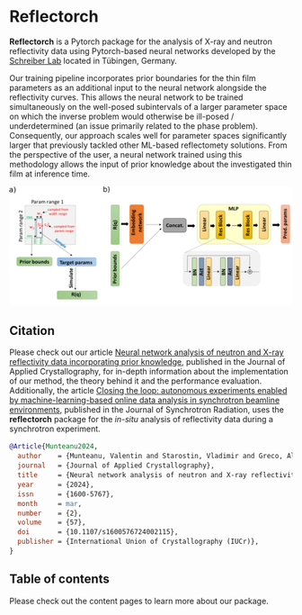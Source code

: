 # Reflectorch

**Reflectorch** is a Pytorch package for the analysis of X-ray and neutron reflectivity data using Pytorch-based neural networks developed by the [Schreiber Lab](https://www.soft-matter.uni-tuebingen.de/) located in Tübingen, Germany. 

Our training pipeline incorporates prior boundaries for the thin film parameters as an additional input to the neural network alongside the reflectivity curves. This allows the neural network to be trained simultaneously on the well-posed subintervals of a larger parameter space on which the inverse problem would otherwise be ill-posed / underdetermined (an issue primarily related to the phase problem). Consequently, our approach scales well for parameter spaces significantly larger that previously tackled other ML-based reflectomety solutions. From the perspective of the user, a neural network trained using this methodology allows the input of prior knowledge about the investigated thin film at inference time.

![](FigureReflectometryNetwork.png)

## Citation

Please check out our article [Neural network analysis of neutron and X-ray reflectivity data incorporating prior knowledge](
https://doi.org/10.1107/S1600576724002115), published in the Journal of Applied Crystallography, for in-depth information about the implementation of our method, the theory behind it and the performance evaluation. Additionally, the article [Closing the loop: autonomous experiments enabled by machine-learning-based online data analysis in synchrotron beamline environments](https://journals.iucr.org/s/issues/2023/06/00/ju5054/index.html), published in the Journal of Synchrotron Radiation, uses the **reflectorch** package for the *in-situ* analysis of reflectivity data during a synchrotron experiment.

```bibtex
@Article{Munteanu2024,
  author    = {Munteanu, Valentin and Starostin, Vladimir and Greco, Alessandro and Pithan, Linus and Gerlach, Alexander and Hinderhofer, Alexander and Kowarik, Stefan and Schreiber, Frank},
  journal   = {Journal of Applied Crystallography},
  title     = {Neural network analysis of neutron and X-ray reflectivity data incorporating prior knowledge},
  year      = {2024},
  issn      = {1600-5767},
  month     = mar,
  number    = {2},
  volume    = {57},
  doi       = {10.1107/s1600576724002115},
  publisher = {International Union of Crystallography (IUCr)},
}
```

## Table of contents

Please check out the content pages to learn more about our package.

```{tableofcontents}
```
